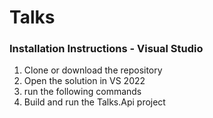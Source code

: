 # Talks

<h3>Installation Instructions - Visual Studio</h3>
<ol>
<li>Clone or download the repository</li>
<li>Open the solution in VS 2022</li>
<li>run the following commands
<li>Build and run the Talks.Api project</li>
</ol>
